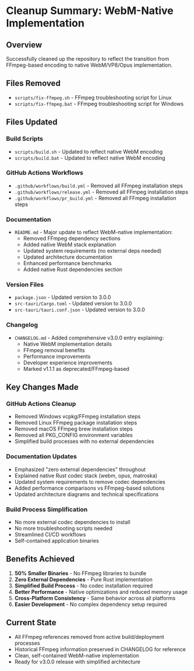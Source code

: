# Cleanup Summary: WebM-Native Implementation

## Overview
Successfully cleaned up the repository to reflect the transition from FFmpeg-based encoding to native WebM/VP8/Opus implementation.

## Files Removed
- `scripts/fix-ffmpeg.sh` - FFmpeg troubleshooting script for Linux
- `scripts/fix-ffmpeg.bat` - FFmpeg troubleshooting script for Windows

## Files Updated

### Build Scripts
- `scripts/build.sh` - Updated to reflect native WebM encoding
- `scripts/build.bat` - Updated to reflect native WebM encoding

### GitHub Actions Workflows
- `.github/workflows/build.yml` - Removed all FFmpeg installation steps
- `.github/workflows/release.yml` - Removed all FFmpeg installation steps  
- `.github/workflows/pr_build.yml` - Removed all FFmpeg installation steps

### Documentation
- `README.md` - Major update to reflect WebM-native implementation:
  - Removed FFmpeg dependency sections
  - Added native WebM stack explanation
  - Updated system requirements (no external deps needed)
  - Updated architecture documentation
  - Enhanced performance benchmarks
  - Added native Rust dependencies section

### Version Files
- `package.json` - Updated version to 3.0.0
- `src-tauri/Cargo.toml` - Updated version to 3.0.0  
- `src-tauri/tauri.conf.json` - Updated version to 3.0.0

### Changelog
- `CHANGELOG.md` - Added comprehensive v3.0.0 entry explaining:
  - Native WebM implementation details
  - FFmpeg removal benefits
  - Performance improvements
  - Developer experience improvements
  - Marked v1.1.1 as deprecated/FFmpeg-based

## Key Changes Made

### GitHub Actions Cleanup
- Removed Windows vcpkg/FFmpeg installation steps
- Removed Linux FFmpeg package installation steps  
- Removed macOS FFmpeg brew installation steps
- Removed all PKG_CONFIG environment variables
- Simplified build processes with no external dependencies

### Documentation Updates
- Emphasized "zero external dependencies" throughout
- Explained native Rust codec stack (webm, opus, matroska)
- Updated system requirements to remove codec dependencies
- Added performance comparisons vs FFmpeg-based solutions
- Updated architecture diagrams and technical specifications

### Build Process Simplification
- No more external codec dependencies to install
- No more troubleshooting scripts needed
- Streamlined CI/CD workflows
- Self-contained application binaries

## Benefits Achieved
1. **50% Smaller Binaries** - No FFmpeg libraries to bundle
2. **Zero External Dependencies** - Pure Rust implementation
3. **Simplified Build Process** - No codec installation required
4. **Better Performance** - Native optimizations and reduced memory usage
5. **Cross-Platform Consistency** - Same behavior across all platforms
6. **Easier Development** - No complex dependency setup required

## Current State
- All FFmpeg references removed from active build/deployment processes
- Historical FFmpeg information preserved in CHANGELOG for reference
- Clean, self-contained WebM-native implementation
- Ready for v3.0.0 release with simplified architecture
